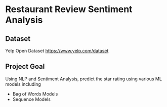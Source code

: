 # Restaurant Review Sentiment Analysis

## Dataset
Yelp Open Dataset
https://www.yelp.com/dataset


## Project Goal
Using NLP and Sentiment Analysis, predict the star rating using various ML models including 
- Bag of Words Models
- Sequence Models